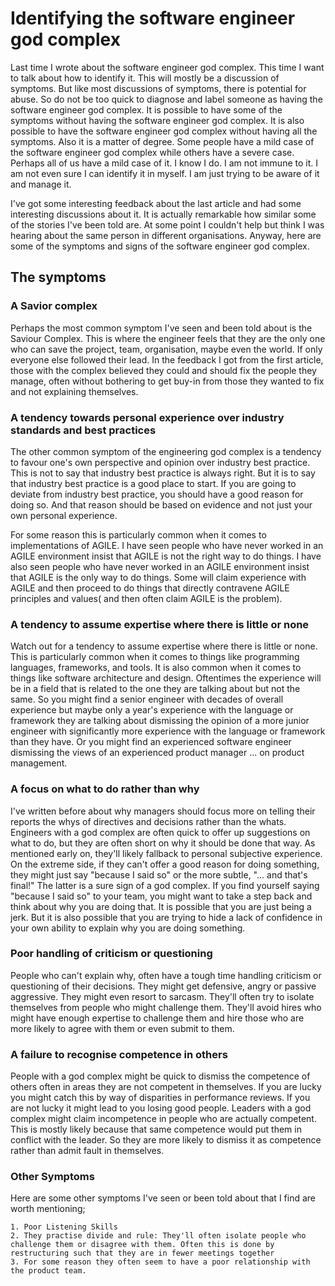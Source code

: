 # Identifying the software engineer god complex

Last time I wrote about the software engineer god complex. This time I want to talk about how to identify it. This will mostly be a discussion of symptoms. But like most discussions of symptoms, there is potential for abuse. So do not be too quick to diagnose and label someone as having the software engineer god complex. It is possible to have some of the symptoms without having the software engineer god complex. It is also possible to have the software engineer god complex without having all the symptoms. Also it is a matter of degree. Some people have a mild case of the software engineer god complex while others have a severe case. Perhaps all of us have a mild case of it. I know I do. I am not immune to it. I am not even sure I can identify it in myself. I am just trying to be aware of it and manage it.

I've got some interesting feedback about the last article and had some interesting discussions about it. It is actually remarkable how similar some of the stories I've been told are. At some point I couldn't help but think I was hearing about the same person in different organisations. Anyway, here are some of the symptoms and signs of the software engineer god complex.

## The symptoms

### A Savior complex

Perhaps the most common symptom I've seen and been told about is the Saviour Complex. This is where the engineer feels that they are the only one who can save the project, team, organisation, maybe even the world. If only everyone else followed their lead. In the feedback I got from the first article, those with the complex believed they could and should fix the people they manage, often without bothering to get buy-in from those they wanted to fix and not explaining themselves.

### A tendency towards personal experience over industry standards and best practices

The other common symptom of the engineering god complex is a tendency to favour one's own perspective and opinion over industry best practice. This is not to say that industry best practice is always right. But it is to say that industry best practice is a good place to start. If you are going to deviate from industry best practice, you should have a good reason for doing so. And that reason should be based on evidence and not just your own personal experience. 

For some reason this is particularly common when it comes to implementations of AGILE. I have seen people who have never worked in an AGILE environment insist that AGILE is not the right way to do things. I have also seen people who have never worked in an AGILE environment insist that AGILE is the only way to do things. Some will claim experience with AGILE and then proceed to do things that directly contravene AGILE principles and values( and then often claim AGILE is the problem).

### A tendency to assume expertise where there is little or none

Watch out for a tendency to assume expertise where there is little or none. This is particularly common when it comes to things like programming languages, frameworks, and tools. It is also common when it comes to things like software architecture and design. Oftentimes the experience will be in a field that is related to the one they are talking about but not the same. So you might find a senior engineer with decades of overall experience but maybe only a year's experience with the language or framework they are talking about dismissing the opinion of a more junior engineer with significantly more experience with the language or framework than they have. Or you might find an experienced software engineer dismissing the views of an experienced product manager ... on product management.

### A focus on what to do rather than why

I've written before about why managers should focus more on telling their reports the whys of directives and decisions rather than the whats. Engineers with a god complex are often quick to offer up suggestions on what to do, but they are often short on why it should be done that way. As mentioned early on, they'll likely fallback to personal subjective experience. On the extreme side, if they can't offer a good reason for doing something, they might just say "because I said so" or the more subtle, "... and that's final!" The latter is a sure sign of a god complex. If you find yourself saying "because I said so" to your team, you might want to take a step back and think about why you are doing that. It is possible that you are just being a jerk. But it is also possible that you are trying to hide a lack of confidence in your own ability to explain why you are doing something.

### Poor handling of criticism or questioning 

People who can't explain why, often have a tough time handling criticism or questioning of their decisions. They might get defensive, angry or passive aggressive. They might even resort to sarcasm. They'll often try to isolate themselves from people who might challenge them. They'll avoid hires who might have enough expertise to challenge them and hire those who are more likely to agree with them or even submit to them.

### A failure to recognise competence in others

People with a god complex might be quick to dismiss the competence of others often in areas they are not competent in themselves. If you are lucky you might catch this by way of disparities in performance reviews. If you are not lucky it might lead to you losing good people. Leaders with a god complex might claim incompetence in people who are actually competent. This is mostly likely because that same competence would put them in conflict with the leader. So they are more likely to dismiss it as competence rather than admit fault in themselves.

### Other Symptoms

Here are some other symptoms I've seen or been told about that I find are worth mentioning;

    1. Poor Listening Skills
    2. They practise divide and rule: They'll often isolate people who challenge them or disagree with them. Often this is done by restructuring such that they are in fewer meetings together
    3. For some reason they often seem to have a poor relationship with the product team.
